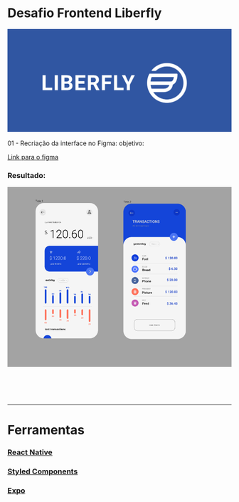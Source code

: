 # Desafio Frontend Liberfly 

<img src="logo-liberfly.png" width="1920">

01 - Recriação da interface no Figma: 
    objetivo: 

[Link para o figma](https://www.figma.com/file/IdivzWRiYyk4Mf7ZmiCyX0/Liberfly-Challenge?node-id=0%3A1)

### Resultado:
  <img src="figma.png">

<br />
<br /><br /><br /><br />
<hr>

# Ferramentas

### <a href="reactnative.dev"> React Native</a>
### <a href="styled-components.com"> Styled Components</a>
### <a href="expo.io"> Expo </a>